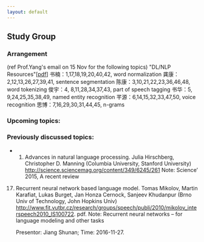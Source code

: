 ```yaml
---
layout: default
---
```


## Study Group

### Arrangement

(ref Prof.Yang's email on 15 Nov for the following topics)
"DL/NLP Resources"\[[pdf](reading-list-2016-09-18.pdf)\]
书楠：1,17,18,19,20,40,42, word normalization
龚康：2,12,13,26,27,39,41, sentence segmentation
陈康：3,10,21,22,23,36,46,48, word tokenizing
俊宇：4, 8,11,28,34,37,43, part of speech tagging
书华：5, 9,24,25,35,38,49, named entity recognition
芊源：6,14,15,32,33,47,50, voice recognition
思博：7,16,29,30,31,44,45, n-grams

### Upcoming topics:


### Previously discussed topics:

- 1. Advances in natural language processing.
     Julia Hirschberg, Christopher D. Manning (Columbia University, Stanford University) 
     http://science.sciencemag.org/content/349/6245/261
     Note: Science’ 2015, A recent review
 17. Recurrent neural network based language model.
     Tomas Mikolov, Martin Karafiat, Lukas Burget, Jan Honza Cernock, Sanjeev Khudanpur (Brno Univ of Technology, John Hopkins Univ) 
     http://www.fit.vutbr.cz/research/groups/speech/publi/2010/mikolov_interspeech2010_IS100722. pdf.
     Note: Recurrent neural networks – for language modeling and other tasks

     Presentor: Jiang Shunan; Time: 2016-11-27.

